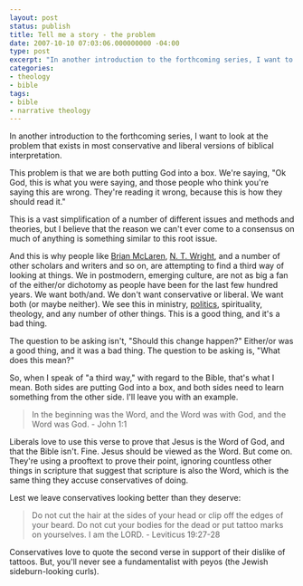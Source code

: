 ```yaml
---
layout: post
status: publish
title: Tell me a story - the problem
date: 2007-10-10 07:03:06.000000000 -04:00
type: post
excerpt: "In another introduction to the forthcoming series, I want to look at the problem that exists in most conservative and liberal versions of biblical interpretation."
categories:
- theology
- bible
tags:
- bible
- narrative theology
---
```

In another introduction to the forthcoming series, I want to look at the problem that exists in most conservative and liberal versions of biblical interpretation.

This problem is that we are both putting God into a box. We're saying, "Ok God, this is what you were saying, and those people who think you're saying this are wrong. They're reading it wrong, because this is how they should read it."

This is a vast simplification of a number of different issues and methods and theories, but I believe that the reason we can't ever come to a consensus on much of anything is something similar to this root issue.

And this is why people like <a href="http://brianmclaren.net">Brian McLaren</a>, <a href="http://www.ntwrightpage.com/">N. T. Wright</a>, and a number of other scholars and writers and so on, are attempting to find a third way of looking at things. We in postmodern, emerging culture, are not as big a fan of the either/or dichotomy as people have been for the last few hundred years. We want both/and. We don't want conservative or liberal. We want both (or maybe neither). We see this in ministry, <a href="http://blog.beliefnet.com/godspolitics/">politics</a>, spirituality, theology, and any number of other things. This is a good thing, and it's a bad thing.

The question to be asking isn't, "Should this change happen?" Either/or was a good thing, and it was a bad thing. The question to be asking is, "What does this mean?"

So, when I speak of "a third way," with regard to the Bible, that's what I mean. Both sides are putting God into a box, and both sides need to learn something from the other side. I'll leave you with an example.
<blockquote>In the beginning was the Word, and the Word was with God, and the Word was God. - John 1:1</blockquote>
Liberals love to use this verse to prove that Jesus is the Word of God, and that the Bible isn't. Fine. Jesus should be viewed as the Word. But come on. They're using a prooftext to prove their point, ignoring countless other things in scripture that suggest that scripture is also the Word, which is the same thing they accuse conservatives of doing.

Lest we leave conservatives looking better than they deserve:
<blockquote>Do not cut the hair at the sides of your head or clip off the edges of your beard. Do not cut your bodies for the dead or put tattoo marks on yourselves. I am the LORD. - Leviticus 19:27-28</blockquote>
Conservatives love to quote the second verse in support of their dislike of tattoos. But, you'll never see a fundamentalist with peyos (the Jewish sideburn-looking curls).

